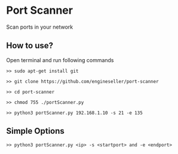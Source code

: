 # Port Scanner
Scan ports in your network

## How to use?
Open terminal and run following commands
```
>> sudo apt-get install git
```
```
>> git clone https://github.com/engineseller/port-scanner
```
```
>> cd port-scanner
```
```
>> chmod 755 ./portScanner.py
```
```
>> python3 portScanner.py 192.168.1.10 -s 21 -e 135
```

## Simple Options
```
>> python3 portScanner.py <ip> -s <startport> and -e <endport>
```
